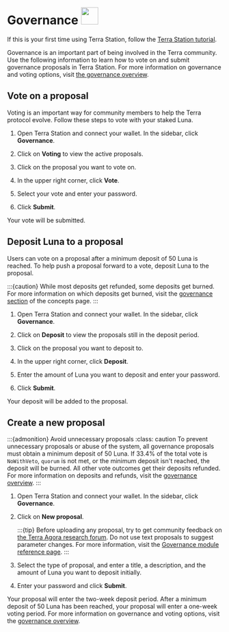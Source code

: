 # Governance <img src="/img/Governance.svg" height="40px">

If this is your first time using Terra Station, follow the [Terra Station tutorial](download/terra-station-desktop.md).

Governance is an important part of being involved in the Terra community. Use the following information to learn how to vote on and submit governance proposals in Terra Station. For more information on governance and voting options, visit [the governance overview](../protocol.md#governance).

## Vote on a proposal

Voting is an important way for community members to help the Terra protocol evolve. Follow these steps to vote with your staked Luna.

1. Open Terra Station and connect your wallet. In the sidebar, click **Governance**.

2. Click on **Voting** to view the active proposals.

3. Click on the proposal you want to vote on.

4. In the upper right corner, click **Vote**.

5. Select your vote and enter your password.

6. Click **Submit**.

Your vote will be submitted.

## Deposit Luna to a proposal

Users can vote on a proposal after a minimum deposit of 50 Luna is reached. To help push a proposal forward to a vote, deposit Luna to the proposal.

:::{caution} While most deposits get refunded, some deposits get burned. For more information on which deposits get burned, visit the [governance section](../protocol.md#governance) of the concepts page.
:::

1. Open Terra Station and connect your wallet. In the sidebar, click **Governance**.

2. Click on **Deposit** to view the proposals still in the deposit period.

3. Click on the proposal you want to deposit to.

4. In the upper right corner, click **Deposit**.

5. Enter the amount of Luna you want to deposit and enter your password.

6.  Click **Submit**.

Your deposit will be added to the proposal.

## Create a new proposal

:::{admonition} Avoid unnecessary proposals
:class: caution
To prevent unnecessary proposals or abuse of the system, all governance proposals must obtain a minimum deposit of 50 Luna. If 33.4% of the total vote is `NoWithVeto`, `quorum` is not met, or the minimum deposit isn't reached, the deposit will be burned. All other vote outcomes get their deposits refunded. For more information on deposits and refunds, visit the [governance overview](../protocol.md#governance).
:::

1. Open Terra Station and connect your wallet. In the sidebar, click **Governance**.

2. Click on **New proposal**.

    :::{tip}
    Before uploading any proposal, try to get community feedback on [the Terra Agora research forum](https://agora.terra.money).
    Do not use text proposals to suggest parameter changes. For more information, visit the [Governance module reference page](../../develop/module-specifications/spec-governance.mdx).
    :::

3. Select the type of proposal, and enter a title, a description, and the amount of Luna you want to deposit initially.

4. Enter your password and click **Submit**.

Your proposal will enter the two-week deposit period. After a minimum deposit of 50 Luna has been reached, your proposal will enter a one-week voting period. For more information on governance and voting options, visit the [governance overview](../protocol.md#governance).
